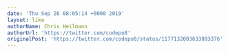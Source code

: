 ```yaml
---
date: 'Thu Sep 26 08:05:14 +0000 2019'
layout: like
authorName: Chris Heilmann
authorUrl: 'https://twitter.com/codepo8'
originalPost: 'https://twitter.com/codepo8/status/1177132003633893376'
---
```

